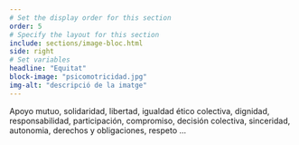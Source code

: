 ```yaml
---
# Set the display order for this section
order: 5
# Specify the layout for this section
include: sections/image-bloc.html
side: right
# Set variables
headline: "Equitat"
block-image: "psicomotricidad.jpg"
img-alt: "descripció de la imatge"
---
```

Apoyo mutuo, solidaridad, libertad, igualdad ético colectiva, dignidad, responsabilidad, participación, compromiso, decisión colectiva, sinceridad, autonomia, derechos y obligaciones, respeto ...
